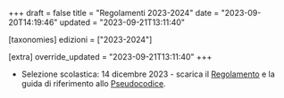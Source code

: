 +++
draft = false
title = "Regolamenti 2023-2024"
date = "2023-09-20T14:19:46"
updated = "2023-09-21T13:11:40"

[taxonomies]
edizioni = ["2023-2024"]

[extra]
override_updated = "2023-09-21T13:11:40"
+++
* Selezione scolastica: 14 dicembre 2023 - scarica il [Regolamento](/oldsite/236/Regolamento_Scolastica_2023-2024.pdf) e la guida di riferimento allo [Pseudocodice](/oldsite/236/Pseudocodice.pdf).
